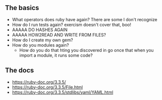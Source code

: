 ## The basics
- What operators does ruby have again? There are some I don't recognize
- How do I run tests again? exercism doesn't cover that, boo!
- AAAAA DO HASHES AGAIN
- AAAAA HOW2READ AND WRITE FROM FILES?
- How do I create my own gem?
- How do you modules again?
    - How do you do that hting you discovered in go once that when you import a module, it runs some code? 

## The docs
- https://ruby-doc.org/3.3.5/
- https://ruby-doc.org/3.3.5/File.html
- https://ruby-doc.org/3.3.5/stdlibs/yaml/YAML.html